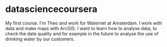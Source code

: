 # datasciencecoursera
My first course. 
I'm Theo and work for Waternet at Amsterdam. I work with data and make maps with ArcGIS. I want to learn how to analyse data, to check the data quality and for example in the future to analyse the use of drinking water by our customers.
